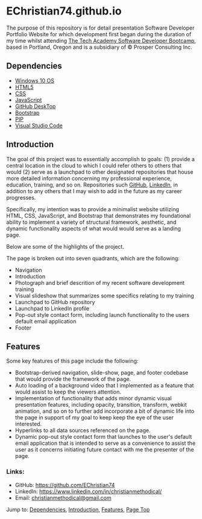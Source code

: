 # EChristian74.github.io

The purpose of this repository is for detail presentation Software Developer Portfolio Website for which development first began during the duration of my time whilst attending [The Tech Academy Software Developer Bootcamp](https://www.learncodinganywhere.com/codingbootcamps), based in Portland, Oregon and is a subsidiary of © Prosper Consulting Inc.


## Dependencies

* [Windows 10 OS](https://www.microsoft.com/en-us/software-download/)
* [HTML5](https://www.microsoft.com/en-us/p/html5-css-php-javascript/9nblggh08ltm?activetab=pivot:overviewtab)
* [CSS](https://www.microsoft.com/en-us/software-download/)
* [JavaScript](https://www.microsoft.com/en-us/software-download/)
* [GitHub DeskTop](https://desktop.github.com/)
* [Bootstrap](https://getbootstrap.com/docs/4.3/getting-started/download/)
* [PIP](https://pip.pypa.io/en/stable/installation/)
* [Visual Studio Code](https://code.visualstudio.com/download)


## Introduction

The goal of this project was to essentially accomplish to goals: (1) provide a central location in the cloud to which I could refer others to others that would (2) serve as a launchpad to other designated repositories that house more detailed information concerning my professional experience, education, training, and so on.  Repositories such [GitHub](https://github.com/EChristian74), [LinkedIn](https://www.linkedin.com/in/christianmethodical/), in addition to any others that I may wish to add in the future as my career progresses. 

Specifically, my intention was to provide a minimalist website utilizing HTML, CSS, JavaScript, and Bootstrap that demonstrates my foundational ability to implement a variety of structural framework, aesthetic, and dynamic functionality aspects of what would would serve as a landing page.

Below are some of the highlights of the project.

The page is broken out into seven quadrants, which are the following:

* Navigation
* Introduction
* Photograph and brief descrition of my recent software development training
* Visual slideshow that summarizes some specifics relating to my training
* Launchpad to GitHub repository
* Launchpad to LinkedIn profile
* Pop-out style contact form, including launch functionality to the users default email application
* Footer


## Features

Some key features of this page include the following:

* Bootstrap-derived navigation, slide-show, page, and footer codebase that would provide the framework of the page.
* Auto loading of a background video that I implemented as a feature that would assist to keep the viewers attention.
* Implementation of functionality that adds minor dynamic visual presentation features, including opacity, transition, transform, webkit animation, and so on to further add incorporate a bit of dynamic life into the page in support of my goal to keep keep the eye of the user interested.
* Hyperlinks to all data sources referenced on the page.
* Dynamic pop-out style contact form that launches to the user's default email application that is intended to serve as a convenience to assist the user as it concerns initiating future contact with me the presenter of the page. 


### Links: 
* GitHub: <https://github.com/EChristian74>
* LinkedIn: <https://www.linkedin.com/in/christianmethodical/>
* Email: <christianmethodical@gmail.com>

Jump to: [Dependencies](#dependencies), [Introduction](#introduction), [Features](#features), [Page Top](#EChristian74.github.io)
